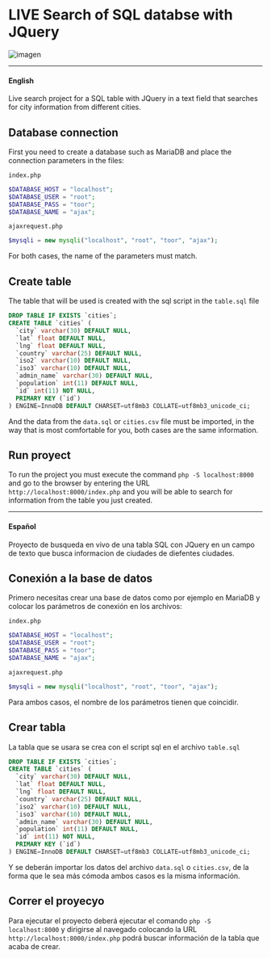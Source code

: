 # LIVE Search of SQL databse with JQuery
![imagen](https://github.com/alfonsolpzny/PHP-SQL-JQuery-ajax-live-search/assets/84392982/f3070f25-d454-48b9-8495-94230a413dda)

---
#### English

Live search project for a SQL table with JQuery in a text field that searches for city information from different cities.

## Database connection

First you need to create a database such as MariaDB and place the connection parameters in the files:

`index.php`
```php
$DATABASE_HOST = "localhost";
$DATABASE_USER = "root";
$DATABASE_PASS = "toor";
$DATABASE_NAME = "ajax";
```
`ajaxrequest.php`
```php
$mysqli = new mysqli("localhost", "root", "toor", "ajax");
```
For both cases, the name of the parameters must match.

## Create table
The table that will be used is created with the sql script in the `table.sql` file
```sql
DROP TABLE IF EXISTS `cities`;
CREATE TABLE `cities` (
  `city` varchar(30) DEFAULT NULL,
  `lat` float DEFAULT NULL,
  `lng` float DEFAULT NULL,
  `country` varchar(25) DEFAULT NULL,
  `iso2` varchar(10) DEFAULT NULL,
  `iso3` varchar(10) DEFAULT NULL,
  `admin_name` varchar(30) DEFAULT NULL,
  `population` int(11) DEFAULT NULL,
  `id` int(11) NOT NULL,
  PRIMARY KEY (`id`)
) ENGINE=InnoDB DEFAULT CHARSET=utf8mb3 COLLATE=utf8mb3_unicode_ci;
```
And the data from the `data.sql` or `cities.csv` file must be imported, in the way that is most comfortable for you, both cases are the same information.

## Run proyect

To run the project you must execute the command `php -S localhost:8000` and go to the browser by entering the URL `http://localhost:8000/index.php` and you will be able to search for information from the table you just created.

---
#### Español
Proyecto de busqueda en vivo de una tabla SQL con JQuery en un campo de texto que busca informacion de ciudades de diefentes ciudades.

## Conexión a la base de datos

Primero necesitas crear una base de datos como por ejemplo en MariaDB y colocar los parámetros de conexión en los archivos:

`index.php`
```php
$DATABASE_HOST = "localhost";
$DATABASE_USER = "root";
$DATABASE_PASS = "toor";
$DATABASE_NAME = "ajax";
```

`ajaxrequest.php`
```php
$mysqli = new mysqli("localhost", "root", "toor", "ajax");
```
Para ambos casos, el nombre de los parámetros tienen que coincidir.

## Crear tabla
La tabla que se usara se crea con el script sql en el archivo `table.sql`
```sql
DROP TABLE IF EXISTS `cities`;
CREATE TABLE `cities` (
  `city` varchar(30) DEFAULT NULL,
  `lat` float DEFAULT NULL,
  `lng` float DEFAULT NULL,
  `country` varchar(25) DEFAULT NULL,
  `iso2` varchar(10) DEFAULT NULL,
  `iso3` varchar(10) DEFAULT NULL,
  `admin_name` varchar(30) DEFAULT NULL,
  `population` int(11) DEFAULT NULL,
  `id` int(11) NOT NULL,
  PRIMARY KEY (`id`)
) ENGINE=InnoDB DEFAULT CHARSET=utf8mb3 COLLATE=utf8mb3_unicode_ci;
```
Y se deberán importar los datos del archivo `data.sql` o `cities.csv`, de la forma que le sea más cómoda ambos casos es la misma información.

## Correr el proyecyo
Para ejecutar el proyecto deberá ejecutar el comando `php -S localhost:8000` y dirigirse al navegado colocando la URL `http://localhost:8000/index.php` podrá buscar información de la tabla que acaba de crear.

